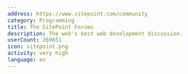 ```yaml
---
address: https://www.sitepoint.com/community
category: Programming
title: The SitePoint Forums
description: The web's best web development discussion.
userCount: 269651
icon: sitepoint.png
activity: very high
language: en
---
```

